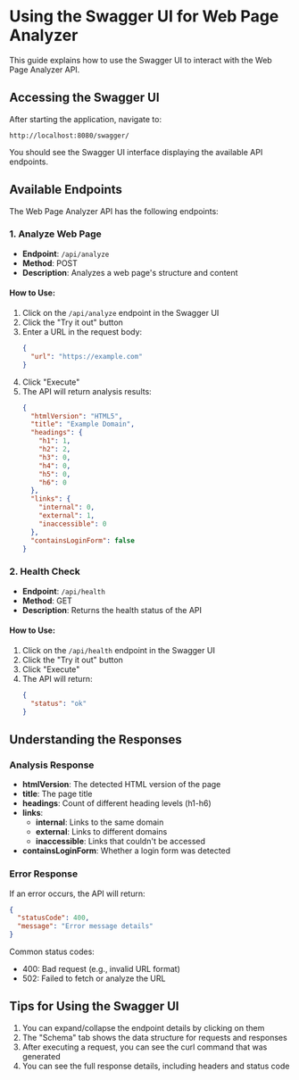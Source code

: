 # Using the Swagger UI for Web Page Analyzer

This guide explains how to use the Swagger UI to interact with the Web Page Analyzer API.

## Accessing the Swagger UI

After starting the application, navigate to:

```
http://localhost:8080/swagger/
```

You should see the Swagger UI interface displaying the available API endpoints.

## Available Endpoints

The Web Page Analyzer API has the following endpoints:

### 1. Analyze Web Page

- **Endpoint**: `/api/analyze`
- **Method**: POST
- **Description**: Analyzes a web page's structure and content

#### How to Use:

1. Click on the `/api/analyze` endpoint in the Swagger UI
2. Click the "Try it out" button
3. Enter a URL in the request body:
   ```json
   {
     "url": "https://example.com"
   }
   ```
4. Click "Execute"
5. The API will return analysis results:
   ```json
   {
     "htmlVersion": "HTML5",
     "title": "Example Domain",
     "headings": {
       "h1": 1,
       "h2": 2,
       "h3": 0,
       "h4": 0,
       "h5": 0,
       "h6": 0
     },
     "links": {
       "internal": 0,
       "external": 1,
       "inaccessible": 0
     },
     "containsLoginForm": false
   }
   ```

### 2. Health Check

- **Endpoint**: `/api/health`
- **Method**: GET
- **Description**: Returns the health status of the API

#### How to Use:

1. Click on the `/api/health` endpoint in the Swagger UI
2. Click the "Try it out" button
3. Click "Execute"
4. The API will return:
   ```json
   {
     "status": "ok"
   }
   ```

## Understanding the Responses

### Analysis Response

- **htmlVersion**: The detected HTML version of the page
- **title**: The page title
- **headings**: Count of different heading levels (h1-h6)
- **links**:
  - **internal**: Links to the same domain
  - **external**: Links to different domains
  - **inaccessible**: Links that couldn't be accessed
- **containsLoginForm**: Whether a login form was detected

### Error Response

If an error occurs, the API will return:

```json
{
  "statusCode": 400,
  "message": "Error message details"
}
```

Common status codes:
- 400: Bad request (e.g., invalid URL format)
- 502: Failed to fetch or analyze the URL

## Tips for Using the Swagger UI

1. You can expand/collapse the endpoint details by clicking on them
2. The "Schema" tab shows the data structure for requests and responses
3. After executing a request, you can see the curl command that was generated
4. You can see the full response details, including headers and status code